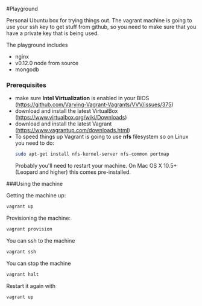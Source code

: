 #Playground

Personal Ubuntu box for trying things out. The vagrant machine is going to use your ssh key to get stuff from github, so you need to make sure that you have a private key that is being used.

The playground includes 
  * nginx
  * v0.12.0 node from source
  * mongodb

### Prerequisites

* make sure **Intel Virtualization** is enabled in your BIOS (https://github.com/Varying-Vagrant-Vagrants/VVV/issues/375)
* download and install the latest VirtualBox (https://www.virtualbox.org/wiki/Downloads)
* download and install the latest Vagrant (https://www.vagrantup.com/downloads.html)
* To speed things up Vagrant is going to use **nfs** filesystem so on Linux you need to do:
    ```sh
    sudo apt-get install nfs-kernel-server nfs-common portmap
    ```
    Probably you'll need to restart your machine.
    On Mac OS X 10.5+ (Leopard and higher) this comes pre-installed.

###Using the machine

Getting the machine up:
```sh
vagrant up
```

Provisioning the machine:
```sh
vagrant provision
```

You can ssh to the machine
```sh
vagrant ssh
```

You can stop the machine
```sh
vagrant halt
```

Restart it again with
```sh
vagrant up